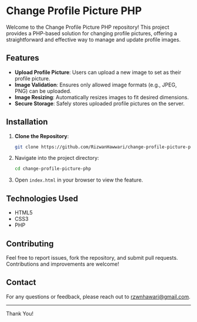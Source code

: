 # Change Profile Picture PHP

Welcome to the Change Profile Picture PHP repository! This project provides a PHP-based solution for changing profile pictures, offering a straightforward and effective way to manage and update profile images.

## Features

- **Upload Profile Picture**: Users can upload a new image to set as their profile picture.
- **Image Validation**: Ensures only allowed image formats (e.g., JPEG, PNG) can be uploaded.
- **Image Resizing**: Automatically resizes images to fit desired dimensions.
- **Secure Storage**: Safely stores uploaded profile pictures on the server.

## Installation

1. **Clone the Repository**:
   ```bash
   git clone https://github.com/RizwanHawwari/change-profile-picture-php.git
   ```

2. Navigate into the project directory:
   ```bash
   cd change-profile-picture-php
   ```
3. Open `index.html` in your browser to view the feature.

## Technologies Used

- HTML5
- CSS3
- PHP

## Contributing

Feel free to report issues, fork the repository, and submit pull requests. Contributions and improvements are welcome!

## Contact

For any questions or feedback, please reach out to [rzwnhawari@gmail.com](mailto:rzwnhawari@gmail.com).

----

Thank You!

